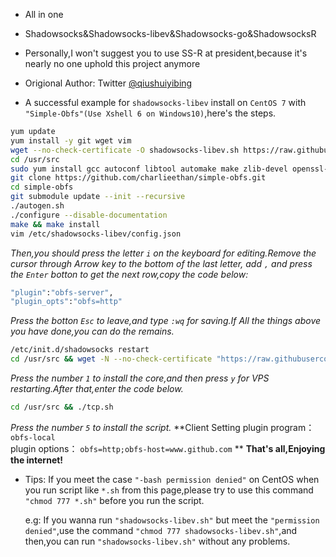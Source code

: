 - All in one

- Shadowsocks&Shadowsocks-libev&Shadowsocks-go&ShadowsocksR

- Personally,I won't suggest you to use SS-R at president,because it's nearly no one uphold this project anymore

- Origional Author: Twitter [@qiushuiyibing](https://twitter.com/qiushuiyibing)

- A successful example for `shadowsocks-libev` install on `CentOS 7` with `"Simple-Obfs"(Use Xshell 6 on Windows10)`,here's the steps.

```bash
yum update
yum install -y git wget vim
wget --no-check-certificate -O shadowsocks-libev.sh https://raw.githubusercontent.com/charlieethan/shadowsocks_install/master/shadowsocks-libev.sh && chmod +x shadowsocks-libev.sh && ./shadowsocks-libev.sh 2>&1 | tee shadowsocks-libev.log
cd /usr/src
sudo yum install gcc autoconf libtool automake make zlib-devel openssl-devel asciidoc xmlto
git clone https://github.com/charlieethan/simple-obfs.git
cd simple-obfs
git submodule update --init --recursive
./autogen.sh
./configure --disable-documentation
make && make install
vim /etc/shadowsocks-libev/config.json
```
*Then,you should press the letter `i` on the keyboard for editing.Remove the cursor through Arrow key to the bottom of the last letter,
add `,` and press the `Enter` botton to get the next row,copy the code below:*
```bash
"plugin":"obfs-server",
"plugin_opts":"obfs=http"
```
*Press the botton `Esc` to leave,and type `:wq` for saving.If All the things above you have done,you can do the remains.*
```bash
/etc/init.d/shadowsocks restart
cd /usr/src && wget -N --no-check-certificate "https://raw.githubusercontent.com/charlieethan/BBR-Accerate/master/tcp.sh" && chmod +x tcp.sh && ./tcp.sh
```
*Press the number `1` to install the core,and then press `y` for VPS restarting.After that,enter the code below.*
```bash
cd /usr/src && ./tcp.sh
```
*Press the number `5` to install the script.*
**Client Setting
plugin program： `obfs-local`       
plugin options： `obfs=http;obfs-host=www.github.com`
**
**That's all,Enjoying the internet!**

- Tips: If you meet the case `"-bash permission denied"` on CentOS when you run script like `*.sh` from this page,please 
  try to use this command `"chmod 777 *.sh"` before you run the script.
  
  e.g: If you wanna run `"shadowsocks-libev.sh"` but meet the `"permission denied"`,use the command `"chmod 777 shadowsocks-libev.sh"`,and 
  then,you can run `"shadowsocks-libev.sh"` without any problems.
